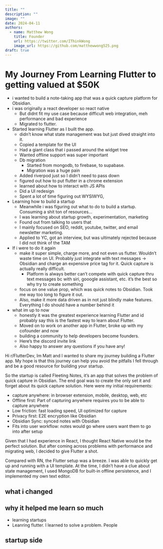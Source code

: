 ```yaml
---
title: ""
description: ""
image: ""
date: 2024-04-11
authors:
  - name: Matthew Wong
    title: Founder
    url: https://twitter.com/IThinkWong
    image_url: https://github.com/matthewwong525.png
draft: true
---
```



# My Journey From Learning Flutter to getting valued at $50K 
- i wanted to build a note-taking app that was a quick capture platform for Obsidian.
- i was originally a react developer so react native
	- But didnt fit my use case because difficult web integration, meh performance and bad experience
	- Migrated to flutter. 
- Started learning Flutter as I built the app.
	- didn’t know what state management was but just dived straight into it. 
	- Copied a template for the UI
	- Had a giant class that i passed around the widget tree
	- Wanted offline support was super important
	- Db migration
		- Started from mongodb, to firebase, to supabase.
		- Migration was a huge pain
	- Added riverpod just so I didn’t need to pass down
	- figured out how to put flutter in a chrome extension
	- learned about how to interact with JS APIs
	- Did a UI redesign
	- Spent a lot of time figuring out WYSIWYG,
- Learning how to build a startup
	- Meanwhile i was figuring out what to do to build a startup. Consuming a shit ton of resources…
	- I was learning about startup growth, experimentation, marketing
	- Found out from talking to users that
	- I mainly focused on SEO, reddit, youtube, twitter, and email newsletter marketing.
	- Applied to YC, got an interview, but was ultimately rejected because I did not think of the TAM
- If i were to do it again
	- make it super simple, charge more, and  not even us flutter. Wouldn’t waste time on UI. Probably just integrate with text messages -> Obsidian and charge an expensive price tag for it. Quick capture is actually really difficult.
		- Platform is always better can’t compete with quick capture thru text messages bc with siri, gooogle assistant, etc. it’s the best so why try to create something
	- focus on one value prop, which was quick notes to Obsidian. Took me way too long to figure it out.
	- Also, make it more data driven as in not just blindly make features. Everything I do should have a number behind it
- what im up to now
	- honestly it was the greatest experience learning Flutter and id probably say this is the fastest way to learn about Flutter.
	- Moved on to work on another app in Flutter, broke up with my cofounder and now 
	- building a community to help developers become founders. 
	- Here’s the discord invite link
	- Also happy to answer any questions if you have any!

Hi r/FlutterDev, Im Matt and I wanted to share my journey building a Flutter app. My hope is that this journey can help you avoid the pitfalls I fell through and be a good resource for building your startup.

So the startup is called Fleeting Notes, it’s an app that solves the problem of quick capture in Obsidian. The end goal was to create the only set it and forget about its quick capture solution. Here were my initial requirements:

- capture anywhere: in browser extension, mobile, desktop, web, etc
- Offline first: Part of capturing anywhere requires you to be able to capture anywhere
- Low friction: fast loading speed, UI optimized for capture
- Privacy first: E2E encryption like Obsidian
- Obsidian Sync: synced notes with Obsidian
- Fits into user workflow: notes would go where users want them to go into after setup

Given that I had experience in React, I thought React Native would be the perfect solution. But after coming across problems with performance and migrating web, I decided to give Flutter a shot. 

Compared with RN, the Flutter setup was a breeze. I was able to quickly get up and running with a UI template. At the time, I didn’t have a clue about state management, I used MongoDB for built-in offline persistence, and I implemented my own text editor.

## what i changed

## why it helped me learn so much
- learning startups
- Leanring flutter. I learned to solve a problem. People

## startup side
